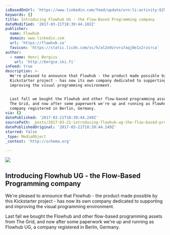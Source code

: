 ```yaml
---
isBasedOnUrl: 'https://www.linkedin.com/feed/update/urn:li:activity:6250019173146075136/'
keywords: []
title: Introducing Flowhub UG - the Flow-Based Programming company
dateModified: '2017-03-21T18:39:44.102Z'
publisher:
  name: Flowhub
  domain: www.linkedin.com
  url: 'https://flowhub.io'
  favicon: 'https://static.licdn.com/sc/h/al2o9zrvru7aqj8e1x2rzsrca'
author:
  - name: Henri Bergius
    url: 'http://bergie.iki.fi'
inFeed: true
description: >-
  We're pleased to announce that Flowhub - the product made possible by this
  Kickstarter project - has now its own company dedicated to supporting and
  improving the visual programming environment.


  Last fall we bought the Flowhub and other flow-based programming assets from
  The Grid, and now after some paperwork we're up and running as Flowhub UG, a
  company registered in Berlin, Germany.
via: {}
datePublished: '2017-03-21T18:39:44.249Z'
sourcePath: _posts/2017-03-21-introducing-flowhub-ug-the-flow-based-programming-company.md
datePublishedOriginal: '2017-03-21T18:39:44.249Z'
starred: false
_type: MediaObject
_context: 'http://schema.org'

---
```

<article style=""><img src="https://the-grid-user-content.s3-us-west-2.amazonaws.com/393e718c-6990-416d-8c45-47285042e665.png" /><h1>Introducing Flowhub UG - the Flow-Based Programming company</h1><p>We're pleased to announce that Flowhub - the product made possible by this Kickstarter project - has now its own company dedicated to supporting and improving the visual programming environment.

Last fall we bought the Flowhub and other flow-based programming assets from The Grid, and now after some paperwork we're up and running as Flowhub UG, a company registered in Berlin, Germany.</p></article>